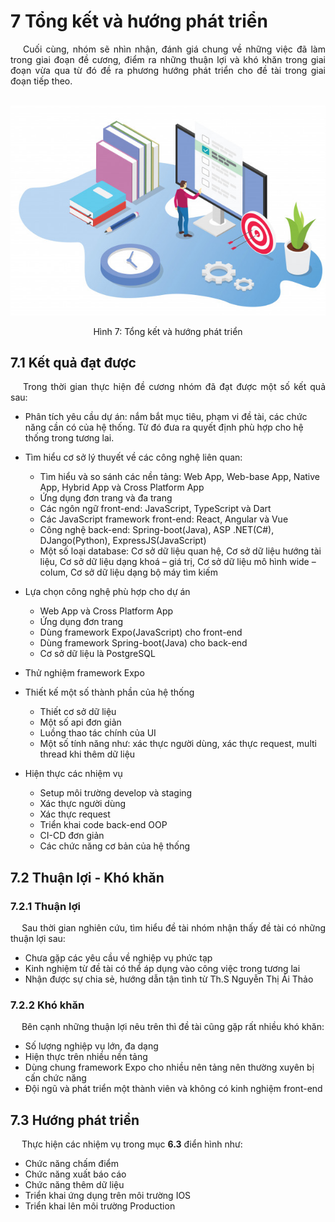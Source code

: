 # **7 Tổng kết và hướng phát triển**

<p style='text-align: justify;'>
&emsp;
Cuối cùng, nhóm sẽ nhìn nhận, đánh giá chung về những việc đã làm trong giai đoạn đề cương,
điểm ra những thuận lợi và khó khăn trong giai đoạn vừa qua 
từ đó đề ra phương hướng phát triển cho đề tài trong giai đoạn tiếp theo.
</p>

</br>

<center>
  <img src="https://github.com/datai999/thesis-document/blob/main/report/src/chapter_7_result_develop/img/result-dev.png?raw=true">
  <p>Hình 7: Tổng kết và hướng phát triển</p>
</center>

<div style="page-break-after: always;"></div>

## **7.1 Kết quả đạt được**

<p style='text-align: justify;'>
&emsp;
Trong thời gian thực hiện đề cương nhóm đã đạt được một số kết quả sau:
</p>

- Phân tích yêu cầu dự án: nắm bắt mục tiêu, phạm vi đề tài, các chức năng cần có của hệ thống. Từ đó đưa ra quyết định phù hợp cho hệ thống trong tương lai.

- Tìm hiểu cơ sở lý thuyết về các công nghệ liên quan:

  - Tìm hiểu và so sánh các nền tảng: Web App, Web-base App, Native App, Hybrid App và Cross Platform App
  - Ứng dụng đơn trang và đa trang
  - Các ngôn ngữ front-end: JavaScript, TypeScript và Dart
  - Các JavaScript framework front-end: React, Angular và Vue
  - Công nghệ back-end: Spring-boot(Java), ASP .NET(C#), DJango(Python), ExpressJS(JavaScript)
  - Một số loại database: Cơ sở dữ liệu quan hệ, Cơ sở dữ liệu hướng tài liệu, Cơ sở dữ liệu dạng khoá – giá trị, Cơ sở dữ liệu mô hình wide – colum, Cơ sở dữ liệu dạng bộ máy tìm kiếm

- Lựa chọn công nghệ phù hợp cho dự án

  - Web App và Cross Platform App
  - Ứng dụng đơn trang
  - Dùng framework Expo(JavaScript) cho front-end
  - Dùng framework Spring-boot(Java) cho back-end
  - Cơ sở dữ liệu là PostgreSQL

- Thử nghiệm framework Expo

- Thiết kế một số thành phần của hệ thống

  - Thiết cơ sở dữ liệu
  - Một số api đơn giản
  - Luồng thao tác chính của UI
  - Một số tính năng như: xác thực người dùng, xác thực request, multi thread khi thêm dữ liệu

- Hiện thực các nhiệm vụ
  - Setup môi trường develop và staging
  - Xác thực người dùng
  - Xác thực request
  - Triển khai code back-end OOP
  - CI-CD đơn giản
  - Các chức năng cơ bản của hệ thống

<div style="page-break-after: always;"></div>

## **7.2 Thuận lợi - Khó khăn**

### **7.2.1 Thuận lợi**

<p style='text-align: justify;'>
&emsp;
Sau thời gian nghiên cứu, tìm hiểu đề tài nhóm nhận thấy đề tài có những thuận lợi sau:
</p>

- Chưa gặp các yêu cầu về nghiệp vụ phức tạp
- Kinh nghiệm từ đề tài có thể áp dụng vào công việc trong tương lai
- Nhận được sự chia sẻ, hướng dẫn tận tình từ Th.S Nguyễn Thị Ái Thảo

### **7.2.2 Khó khăn**

<p style='text-align: justify;'>
&emsp;
Bên cạnh những thuận lợi nêu trên thì đề tài cũng gặp rất nhiều khó khăn:
</p>

- Số lượng nghiệp vụ lớn, đa dạng
- Hiện thực trên nhiều nền tảng
- Dùng chung framework Expo cho nhiều nên tảng nên thường xuyên bị cấn chức năng
- Đội ngũ và phát triển một thành viên và không có kinh nghiệm front-end

## **7.3 Hướng phát triển**

<p style='text-align: justify;'>
&emsp;
Thực hiện các nhiệm vụ trong mục <b>6.3</b> điển hình như:
</p>

- Chức năng chấm điểm
- Chức năng xuất báo cáo
- Chức năng thêm dữ liệu
- Triển khai ứng dụng trên môi trường IOS
- Triển khai lên môi trường Production

<div style="page-break-after: always;"></div>



